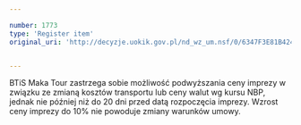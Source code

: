 ```yaml
---

number: 1773
type: 'Register item'
original_uri: 'http://decyzje.uokik.gov.pl/nd_wz_um.nsf/0/6347F3E81B42485DC125767400407EEA?OpenDocument'


---
```


BTiS Maka Tour zastrzega sobie możliwość podwyższania ceny imprezy w związku ze zmianą kosztów transportu lub ceny walut wg kursu NBP, jednak nie później niż do 20 dni przed datą rozpoczęcia imprezy. Wzrost ceny imprezy do 10% nie powoduje zmiany warunków umowy.
